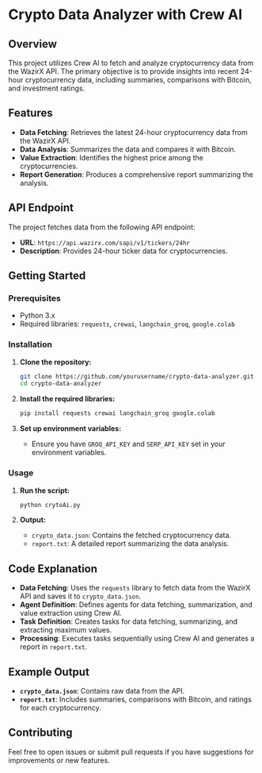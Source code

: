 # Crypto Data Analyzer with Crew AI

## Overview

This project utilizes Crew AI to fetch and analyze cryptocurrency data from the WazirX API. The primary objective is to provide insights into recent 24-hour cryptocurrency data, including summaries, comparisons with Bitcoin, and investment ratings.

## Features

- **Data Fetching**: Retrieves the latest 24-hour cryptocurrency data from the WazirX API.
- **Data Analysis**: Summarizes the data and compares it with Bitcoin.
- **Value Extraction**: Identifies the highest price among the cryptocurrencies.
- **Report Generation**: Produces a comprehensive report summarizing the analysis.

## API Endpoint

The project fetches data from the following API endpoint:

- **URL**: `https://api.wazirx.com/sapi/v1/tickers/24hr`
- **Description**: Provides 24-hour ticker data for cryptocurrencies.

## Getting Started

### Prerequisites

- Python 3.x
- Required libraries: `requests`, `crewai`, `langchain_groq`, `google.colab`

### Installation

1. **Clone the repository:**

    ```bash
    git clone https://github.com/yourusername/crypto-data-analyzer.git
    cd crypto-data-analyzer
    ```

2. **Install the required libraries:**

    ```bash
    pip install requests crewai langchain_groq google.colab
    ```

3. **Set up environment variables:**

    - Ensure you have `GROQ_API_KEY` and `SERP_API_KEY` set in your environment variables.

### Usage

1. **Run the script:**

    ```bash
    python crytoAi.py
    ```

2. **Output:**
   - `crypto_data.json`: Contains the fetched cryptocurrency data.
   - `report.txt`: A detailed report summarizing the data analysis.

## Code Explanation

- **Data Fetching**: Uses the `requests` library to fetch data from the WazirX API and saves it to `crypto_data.json`.
- **Agent Definition**: Defines agents for data fetching, summarization, and value extraction using Crew AI.
- **Task Definition**: Creates tasks for data fetching, summarizing, and extracting maximum values.
- **Processing**: Executes tasks sequentially using Crew AI and generates a report in `report.txt`.

## Example Output

- **`crypto_data.json`**: Contains raw data from the API.
- **`report.txt`**: Includes summaries, comparisons with Bitcoin, and ratings for each cryptocurrency.

## Contributing

Feel free to open issues or submit pull requests if you have suggestions for improvements or new features.
